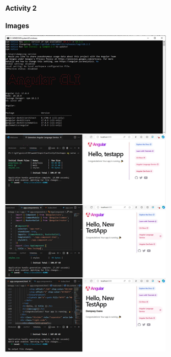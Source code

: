 ## Activity 2
## Images
![The Angular Version](angularversion.jpg 'Angular Version')
![Testapp running](testapp.jpg 'TestApp Running')
![Title change in browser](newTitle.jpg 'New title in the browser')
![Message](message.jpg 'Display of message member with name')
